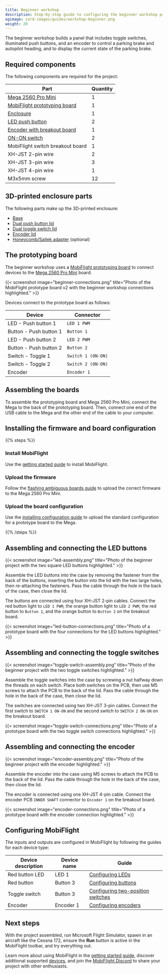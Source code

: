 ```yaml
---
title: Beginner workshop
description: Step-by-step guide to configuring the beginner workshop project with MobiFlight.
ogimage: card-images/guides/workshop-beginner.png
weight: 20
---
```


The beginner workshop builds a panel that includes toggle switches, illuminated push buttons, and an encoder to control a parking brake and autopilot heading, and to display the current state of the parking brake.

## Required components

The following components are required for the project:

| Part                                                                                       | Quantity |
| ------------------------------------------------------------------------------------------ | -------- |
| [Mega 2560 Pro Mini](https://shop.mobiflight.com/product/arduino-mega-2560-pro-mini-usb-c) | 1        |
| [MobiFlight prototyping board](https://shop.mobiflight.com/product/prototyping-board-v2)   | 1        |
| [Enclosure](#3d-printed-enclosure-parts)                                                   | 1        |
| [LED push button](/devices/button-switch/)                                                 | 2        |
| [Encoder with breakout board](https://shop.mobiflight.com/product/single-encoder-bundle)   | 1        |
| [ON-ON switch](https://shop.mobiflight.com/product/switch-12mm-panel-mount)                | 2        |
| MobiFlight switch breakout board                                                           | 1        |
| XH-JST 2-pin wire                                                                          | 2        |
| XH-JST 3-pin wire                                                                          | 3        |
| XH-JST 4-pin wire                                                                          | 1        |
| M3x5mm screw                                                                               | 12       |

## 3D-printed enclosure parts

The following parts make up the 3D-printed enclosure:

- [Base](https://github.com/MobiFlight/MobiFlight-Connector/wiki/images/workshops/beginner/stl/workshop-beginner-base.stl)
- [Dual push button lid](https://github.com/MobiFlight/MobiFlight-Connector/wiki/images/workshops/beginner/stl/workshop-dual-pushbutton.stl)
- [Dual toggle switch lid](https://github.com/MobiFlight/MobiFlight-Connector/wiki/images/workshops/beginner/stl/workshop-dual-toggle-switch.stl)
- [Encoder lid](https://github.com/MobiFlight/MobiFlight-Connector/wiki/images/workshops/beginner/stl/workshop-encoder.stl)
- [Honeycomb/Saitek adapter](https://github.com/MobiFlight/MobiFlight-Connector/wiki/images/workshops/beginner/stl/honeycomb-adapter-short.stl) (optional)

## The prototyping board

The beginner workshop uses a [MobiFlight prototyping board](https://shop.mobiflight.com/product/prototyping-board-v2) to connect devices to the [Mega 2560 Pro Mini](/boards/recommended/mega-2560-pro-mini) board.

{{< screenshot image="beginner-connections.png" title="Photo of the MobiFlight prototype board v2 with the beginner workshop connections highlighted." >}}

Devices connect to the prototype board as follows:

| Device                 | Connector          |
| ---------------------- | ------------------ |
| LED - Push button 1    | `LED 1 PWM`        |
| Button - Push button 1 | `Button 1`         |
| LED - Push button 2    | `LED 2 PWM`        |
| Button - Push button 2 | `Button 2`         |
| Switch - Toggle 1      | `Switch 1 (ON-ON)` |
| Switch - Toggle 2      | `Switch 2 (ON-ON)` |
| Encoder                | `Encoder 1`        |

## Assembling the boards

To assemble the prototyping board and Mega 2560 Pro Mini, connect the Mega to the back of the prototyping board. Then, connect one end of the USB cable to the Mega and the other end of the cable to your computer.

## Installing the firmware and board configuration

{{% steps %}}

### Install MobiFlight

Use the [getting started guide](/getting-started/) to install MobiFlight.

### Upload the firmware

Follow the [flashing ambiguous boards guide](/guides/flashing-ambiguous/boards/) to upload the correct firmware to the Mega 2560 Pro Mini.

### Upload the board configuration

Use the [installing configuration guide](/guides/workshops/installing-configuration/) to upload the standard configuration for a prototype board to the Mega.

{{% /steps %}}

## Assembling and connecting the LED buttons

{{< screenshot image="led-assembly.png" title="Photo of the beginner project with the two square LED buttons highlighted." >}}

Assemble the LED buttons into the case by removing the fastener from the back of the buttons, inserting the button into the lid with the two large holes, then re-attaching the fasteners. Pass the cable through the hole in the back of the case, then close the lid.

The buttons are connected using four XH-JST 2-pin cables. Connect the red button light to `LED 1 PWM`, the orange button light to `LED 2 PWM`, the red button to `Button 1`, and the orange button to `Button 2` on the breakout board.

{{< screenshot image="led-button-connections.png" title="Photo of a prototype board with the four connections for the LED buttons highlighted." >}}

## Assembling and connecting the toggle switches

{{< screenshot image="toggle-switch-assembly.png" title="Photo of the beginner project with the two toggle switches highlighted." >}}

Assemble the toggle switches into the case by screwing a nut halfway down the threads on each switch. Place both switches on the PCB, then use M5 screws to attach the PCB to the back of the lid. Pass the cable through the hole in the back of the case, then close the lid.

The switches are connected using two XH-JST 3-pin cables. Connect the first switch to `SWITCH 1 ON-ON` and the second switch to `SWITCH 2 ON-ON` on the breakout board.

{{< screenshot image="toggle-switch-connections.png" title="Photo of a prototype board with the two toggle switch connections highlighted." >}}

## Assembling and connecting the encoder

{{< screenshot image="encoder-assembly.png" title="Photo of the beginner project with the encoder highlighted." >}}

Assemble the encoder into the case using M5 screws to attach the PCB to the back of the lid. Pass the cable through the hole in the back of the case, then close the lid.

The encoder is connected using one XH-JST 4-pin cable. Connect the encoder PCB `INNER SHAFT` connector to `Encoder 1` on the breakout board.

{{< screenshot image="encoder-connections.png" title="Photo of a prototype board with the encoder connection highlighted." >}}

## Configuring MobiFlight

The inputs and outputs are configured in MobiFlight by following the guides for each device type:

| Device description | Device name | Guide                                                                                 |
| ------------------ | ----------- | ------------------------------------------------------------------------------------- |
| Red button LED     | LED 1       | [Configuring LEDs](/devices/led/configuring-output/)                                  |
| Red button         | Button 3    | [Configuring buttons](/devices/button-switch/configuring-button/)                     |
| Toggle switch      | Button 3    | [Configuring two-position switches](/devices/button-switch/configuring-two-position/) |
| Encoder            | Encoder 1   | [Configuring encoders](/devices/encoder/configuring-input/)                           |

## Next steps

With the project assembled, run Microsoft Flight Simulator, spawn in an aircraft like the Cessna 172, ensure the **Run** button is active in the MobiFlight toolbar, and try everything out.

Learn more about using MobiFlight in the [getting started guide](/getting-started/), discover additional supported [devices](/devices/), and join the [MobiFlight Discord](https://github.com/mobiflight) to share your project with other enthusiasts.
